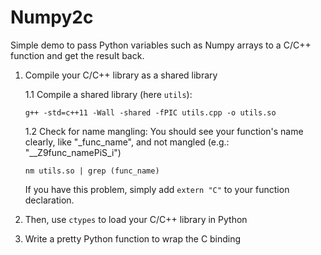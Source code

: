 # Numpy2c

Simple demo to pass Python variables such as Numpy arrays to a C/C++ function and get the result back.


1. Compile your C/C++ library as a shared library

    1.1 Compile a shared library (here `utils`):
    
    ````
    g++ -std=c++11 -Wall -shared -fPIC utils.cpp -o utils.so
    ````
    
    1.2 Check for name mangling: 
    You should see your function's name clearly, like "_func_name", and not mangled (e.g.: "__Z9func_namePiS_i")
    
    ```
    nm utils.so | grep (func_name)
    ```
    
    If you have this problem, simply add `extern "C"` to your function declaration.
    
2. Then, use `ctypes` to load your C/C++ library in Python

3. Write a pretty Python function to wrap the C binding
